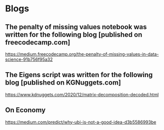 # Blogs
## The penalty of missing values notebook was written for the following blog [published on freecodecamp.com]
https://medium.freecodecamp.org/the-penalty-of-missing-values-in-data-science-91b756f95a32

## The Eigens script was written for the following blog [published on KGNuggets.com]
https://www.kdnuggets.com/2020/12/matrix-decomposition-decoded.html

## On Economy
https://medium.com/predict/why-ubi-is-not-a-good-idea-d3b5586993be
